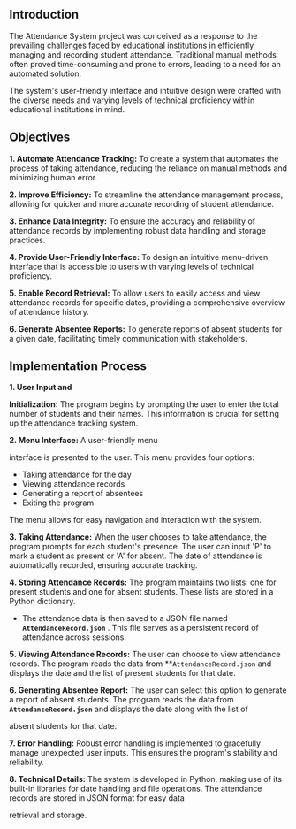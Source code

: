 ## Introduction

<p>The Attendance System project was conceived as a response to the prevailing challenges faced by educational institutions in efficiently managing and recording student attendance. Traditional manual methods often proved time-consuming and prone to errors, leading to a need for an automated solution.</p>

<p>The system's user-friendly interface and intuitive design were crafted with the diverse needs and varying levels of technical proficiency within educational institutions in mind.</p>

## Objectives

**1. Automate Attendance Tracking:** To create a system that automates the process of taking attendance, reducing the reliance on manual methods and minimizing human error.

**2. Improve Efficiency:** To streamline the attendance management process, allowing for quicker and more accurate recording of student attendance.

**3. Enhance Data Integrity:** To ensure the accuracy and reliability of attendance records by implementing robust data handling and storage practices.

**4. Provide User-Friendly Interface:** To design an intuitive menu-driven interface that is accessible to users with varying levels of technical proficiency.

**5. Enable Record Retrieval:** To allow users to easily access and view attendance records for specific dates, providing a comprehensive overview of attendance history.

**6. Generate Absentee Reports:** To generate reports of absent students for a given date, facilitating timely communication with stakeholders.

## Implementation Process

**1. User Input and**

**Initialization:** The program begins by prompting the user to enter the total number of
students and their names. This information is crucial for setting up the
attendance tracking system.

**2. Menu Interface:** A user-friendly menu

interface is presented to the user. This menu provides four options:

- Taking attendance for the day
- Viewing attendance records
- Generating a report of absentees
- Exiting the program

The menu allows for easy navigation and interaction with the system.

**3. Taking Attendance:** When the user chooses to take attendance, the program prompts for each student's presence. The user can input 'P' to mark a student as present or 'A' for absent. The date of attendance is automatically recorded, ensuring accurate tracking.

**4. Storing Attendance Records:** The program maintains two lists: one for present students and one for absent students. These lists are stored in a Python dictionary.

- The attendance data is then saved to a JSON file named  **`AttendanceRecord.json`** . This file serves as a persistent record of attendance across sessions.

**5. Viewing Attendance Records:** The user can choose to view attendance records. The program reads the data from **`AttendanceRecord.json` and displays the date and the list of present students for that date.

**6. Generating Absentee Report:** The user can select this option to generate a report of absent students. The program reads the data from **`AttendanceRecord.json`** and displays the date along with the list of

absent students for that date.

**7. Error Handling:** Robust error handling is implemented to gracefully manage unexpected user inputs. This ensures the program's stability and reliability.

**8. Technical Details:** The system is developed in Python, making use of its built-in libraries for date handling and file operations. The attendance records are stored in JSON format for easy data

retrieval and storage.

